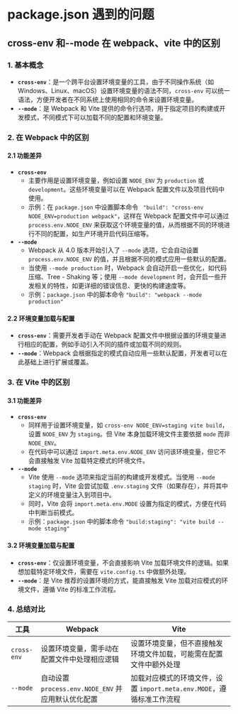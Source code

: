 # package.json 遇到的问题

## cross-env 和--mode 在 webpack、vite 中的区别

### 1. 基本概念

- **`cross-env`**：是一个跨平台设置环境变量的工具，由于不同操作系统（如 Windows、Linux、macOS）设置环境变量的语法不同，`cross-env` 可以统一语法，方便开发者在不同系统上使用相同的命令来设置环境变量。
- **`--mode`**：是 Webpack 和 Vite 提供的命令行选项，用于指定项目的构建或开发模式，不同模式下可以加载不同的配置和环境变量。

### 2. 在 Webpack 中的区别

#### 2.1 功能差异

- **`cross-env`**
  - 主要作用是设置环境变量，例如设置 `NODE_ENV` 为 `production` 或 `development`。这些环境变量可以在 Webpack 配置文件以及项目代码中使用。
  - 示例：在 `package.json` 中设置脚本命令 ` "build": "cross-env NODE_ENV=production webpack"`，这样在 Webpack 配置文件中可以通过 `process.env.NODE_ENV` 来获取这个环境变量的值，从而根据不同的环境进行不同的配置，如生产环境开启代码压缩等。
- **`--mode`**
  - Webpack 从 4.0 版本开始引入了 `--mode` 选项，它会自动设置 `process.env.NODE_ENV` 的值，并且根据不同的模式应用一些默认的配置。
  - 当使用 `--mode production` 时，Webpack 会自动开启一些优化，如代码压缩、Tree - Shaking 等；使用 `--mode development` 时，会开启一些开发相关的特性，如更详细的错误信息、更快的构建速度等。
  - 示例：`package.json` 中的脚本命令 `"build": "webpack --mode production"`

#### 2.2 环境变量加载与配置

- **`cross-env`**：需要开发者手动在 Webpack 配置文件中根据设置的环境变量进行相应的配置，例如手动引入不同的插件或加载不同的规则。
- **`--mode`**：Webpack 会根据指定的模式自动应用一些默认配置，开发者可以在此基础上进行扩展或覆盖。

### 3. 在 Vite 中的区别

#### 3.1 功能差异

- **`cross-env`**
  - 同样用于设置环境变量，如 `cross-env NODE_ENV=staging vite build`，设置 `NODE_ENV` 为 `staging`。但 Vite 本身加载环境文件主要依据 `mode` 而非 `NODE_ENV`。
  - 在代码中可以通过 `import.meta.env.NODE_ENV` 访问该环境变量，但它不会直接触发 Vite 加载特定模式的环境文件。
- **`--mode`**
  - Vite 使用 `--mode` 选项来指定当前的构建或开发模式。当使用 `--mode staging` 时，Vite 会尝试加载 `.env.staging` 文件（如果存在），并将其中定义的环境变量注入到项目中。
  - 同时，Vite 会将 `import.meta.env.MODE` 设置为指定的模式，方便在代码中判断当前模式。
  - 示例：`package.json` 中的脚本命令 `"build:staging": "vite build --mode staging"`

#### 3.2 环境变量加载与配置

- **`cross-env`**：仅设置环境变量，不会直接影响 Vite 加载环境文件的逻辑。如果想加载特定环境文件，需要在 `vite.config.ts` 中做额外处理。
- **`--mode`**：是 Vite 推荐的设置环境的方式，能直接触发 Vite 加载对应模式的环境文件，遵循 Vite 的标准工作流程。

### 4. 总结对比

| 工具        | Webpack                                            | Vite                                                                  |
| ----------- | -------------------------------------------------- | --------------------------------------------------------------------- |
| `cross-env` | 设置环境变量，需手动在配置文件中处理相应逻辑       | 设置环境变量，但不直接触发环境文件加载，可能需在配置文件中额外处理    |
| `--mode`    | 自动设置 `process.env.NODE_ENV` 并应用默认优化配置 | 加载对应模式的环境文件，设置 `import.meta.env.MODE`，遵循标准工作流程 |
